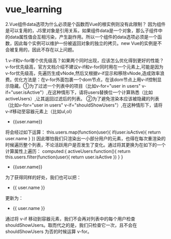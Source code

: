 # vue_learning
2.Vue组件data选项为什么必须是个函数而Vue的根实例则没有此限制？
因为组件是可以复用的，JS里对象是引用关系，如果组件data是一个对象，那么子组件中的data属性值会互相污染，产生副作用。所以一个组件的data选项必须是一个函数，因此每个实例可以维护一份被返回对象的独立的拷贝。new Vue的实例是不会被复用的，因此不存在以上问题。

1.v-if和v-for哪个优先级高？如果两个同时出现，应该怎么优化得到更好的性能？
v-for优先级高，官方文档介绍不建议v-if和v-for同时用在一个元素上,可能是因为v-for优先级高，先遍历生成vNode,然后又根据v-if显示和移除vNode,造成效率浪费。优化方法是：在v-for外面包裹一个dom节点，在该dom节点上用v-if控制显示隐藏。①为了过滤一个列表中的项目（比如v-for="user in users" v-if="user.isActive"）,在这种情形下，请将users替换位一个计算熟悉（比如activeUsers）,让其返回过滤后的列表。
②为了避免渲染本应该被隐藏的列表（比如v-for="user in users" v-if="shouldShowUsers"）,在这种情形下，请将v-if移动至容器元素上（比如ul,ol）
<ul>
  <li v-for="user in users" v-if="user.isActive" :key="user.id">{{user.name}}</li>
</ul>
将会经过如下运算：
this.users.map(function(user){
  if(user.isActive){
    return user.name
  }
})
因此哪怕我们只渲染出一小部分用户的元素，也得在每次重渲染的时候遍历整个列表，不论活跃用户是否发生了变化。通过将其更换为在如下的一个计算属性上遍历：
computed:{
  activeUsers:function(){
    return this.users.filter(function(user){
      return user.isActive
    })
  }
}
<ul>
  <li v-for="user in activeUsers" :key="user.id">{{user.name}}</li>
</ul>
为了获得同样的好处，我们也可以把：

<ul>
  <li
    v-for="user in users"
    v-if="shouldShowUsers"
    :key="user.id"
  >
    {{ user.name }}
  </li>
</ul>
更新为：

<ul v-if="shouldShowUsers">
  <li
    v-for="user in users"
    :key="user.id"
  >
    {{ user.name }}
  </li>
</ul>
通过将 v-if 移动到容器元素，我们不会再对列表中的每个用户检查 shouldShowUsers。取而代之的是，我们只检查它一次，且不会在 shouldShowUsers 为否的时候运算 v-for。